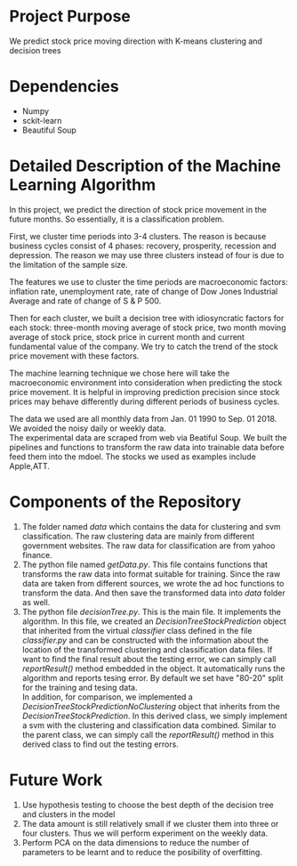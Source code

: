 # Project Purpose
We predict stock price moving direction with K-means clustering and decision trees

# Dependencies
- Numpy
- sckit-learn
- Beautiful Soup

# Detailed Description of the Machine Learning Algorithm
In this project, we predict the direction of stock price movement in the future months. So essentially, it is a classification problem.

First, we cluster time periods into 3-4 clusters. The reason is because business cycles consist of 4 phases: 
recovery, prosperity, recession and depression. The reason we may use three clusters instead of four is due to the 
limitation of the sample size.

The features we use to cluster the time periods are macroeconomic factors: inflation rate, unemployment rate,
rate of change of Dow Jones Industrial Average and rate of change of S & P 500. 

Then for each cluster, we built a decision tree with idiosyncratic factors for each stock: three-month 
moving average of stock price, two month moving average of stock price, stock price in current month and current
fundamental value of the company. We try to catch the trend of the stock price movement with these factors.

The machine learning technique we chose here will take the macroeconomic environment into consideration when predicting the stock price movement. It is helpful in improving prediction precision since stock prices may behave differently during different periods of business cycles.

The data we used are all monthly data from Jan. 01 1990 to Sep. 01 2018. We avoided the noisy daily or weekly data.  
The experimental data are scraped from web via Beatiful Soup. We built the pipelines and functions to transform the raw data into trainable data before feed them into the mdoel.
The stocks we used as examples include Apple,ATT.

# Components of the Repository
1. The folder named *data* which contains the data for clustering and svm classification. The raw clustering data are mainly from different government websites. The raw data for classification are from yahoo finance.
2. The python file named *getData.py*. This file contains functions that transforms the raw data into format suitable for training. Since the raw data are taken from different sources, we wrote the ad hoc functions to transform the data. And then save the transformed data into *data* folder as well.
3. The python file *decisionTree.py*. This is the main file. It implements the algorithm. In this file, we created an *DecisionTreeStockPrediction* object that inherited from the virtual *classifier* class defined in the file *classifier.py* and can be constructed with the information about the location of the transformed clustering and classification data files. If want to find the final result about the testing error, we can simply call *reportResult()* method embedded in the object. It automatically runs the algorithm and reports tesing error. By default we set have "80-20" split for the training and tesing data.<br />
In addition, for comparison, we implemented a *DecisionTreeStockPredictionNoClustering* object that inherits from the *DecisionTreeStockPrediction*. In this derived class, we simply implement a svm with the clustering and classification data combined. Similar to the parent class, we can simply call the *reportResult()* method in this derived class to find out the testing errors.

# Future Work
1. Use hypothesis testing to choose the best depth of the decision tree and clusters in the model
2. The data amount is still relatively small if we cluster them into three or four clusters. Thus we will perform experiment on the weekly data.
3. Perform PCA on the data dimensions to reduce the number of parameters to be learnt and to reduce the posibility of overfitting.

